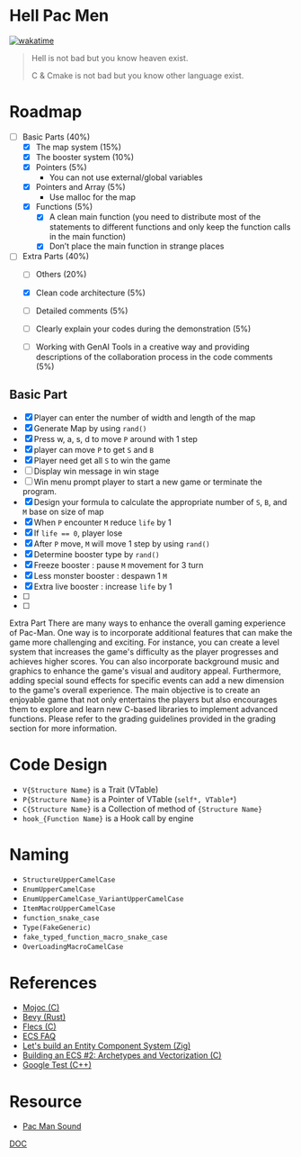 # Hell Pac Men

[![wakatime](https://wakatime.com/badge/user/018b677c-491b-487f-843a-068f3eb4badc/project/018bb6a2-2c88-476b-9a8c-5d3a3cfd7f48.svg)](https://wakatime.com/badge/user/018b677c-491b-487f-843a-068f3eb4badc/project/018bb6a2-2c88-476b-9a8c-5d3a3cfd7f48)

> Hell is not bad but you know heaven exist.
> 
> C & Cmake is not bad but you know other language exist.




# Roadmap

- [ ] Basic Parts (40%) 
    - [x] The map system (15%) 
    - [x] The booster system (10%)
    - [x] Pointers (5%) 
        - You can not use external/global variables
    - [x] Pointers and Array (5%) 
        - Use malloc for the map
    - [x] Functions (5%) 
        - [x] A clean main function (you need to distribute most of the statements to different functions and only keep the function calls in the main function)
        - [x] Don’t place the main function in strange places
- [ ] Extra Parts (40%) 
    - [ ] Others (20%)
    - [x] Clean code architecture (5%) 
    - [ ] Detailed comments (5%) 
    - [ ] Clearly explain your codes during the demonstration (5%)
    - [ ] Working with GenAI Tools in a creative way and providing descriptions of the collaboration process in the code comments (5%)


## Basic Part

- [x] Player can enter the number of width and length of the map
- [x] Generate Map by using `rand()`
- [x] Press w, a, s, d to move `P` around with 1 step
- [x] player can move `P` to get `S` and `B`
- [x] Player need get all `S` to win the game 
- [ ] Display win message in win stage
- [ ] Win menu prompt player to start a new game or terminate the program.
- [x] Design your formula to calculate the appropriate number of `S`, `B`, and `M` base on size of map
- [x] When `P` encounter `M` reduce `life` by 1
- [x] If `life == 0`, player lose
- [x] After `P` move, `M` will move 1 step by using `rand()`
- [x] Determine booster type by `rand()`
- [x] Freeze booster : pause `M` movement for 3 turn
- [x] Less monster booster : despawn 1 `M`
- [x] Extra live booster : increase `life` by 1
- [ ] 
- [ ] 

Extra Part
There are many ways to enhance the overall gaming experience of Pac-Man. One way is to incorporate additional features that can make the game more challenging and exciting. For instance, you can create a level system that increases the game's difficulty as the player progresses and achieves higher scores. You can also incorporate background music and graphics to enhance the game's visual and auditory appeal. Furthermore, adding special sound effects for specific events can add a new dimension to the game's overall experience. The main objective is to create an enjoyable game that not only entertains the players but also encourages them to explore and learn new C-based libraries to implement advanced functions. Please refer to the grading guidelines provided in the grading section for more information.

# Code Design

- `V{Structure Name}` is a Trait (VTable)
- `P{Structure Name}` is a Pointer of VTable (`self*, VTable*`)
- `C{Structure Name}` is a Collection of method of `{Structure Name}`
- `hook_{Function Name}` is a Hook call by engine

# Naming

- `StructureUpperCamelCase`
- `EnumUpperCamelCase`
- `EnumUpperCamelCase_VariantUpperCamelCase`
- `ItemMacroUpperCamelCase`
- `function_snake_case`
- `Type(FakeGeneric)`
- `fake_typed_function_macro_snake_case`
- `OverLoadingMacroCamelCase`

# References

- [Mojoc (C)](https://github.com/scottcgi/Mojoc)
- [Bevy (Rust)](https://bevyengine.org/)
- [Flecs (C)](https://github.com/SanderMertens/flecs)
- [ECS FAQ](https://github.com/SanderMertens/ecs-faq)
- [Let's build an Entity Component System (Zig)](https://devlog.hexops.com/2022/lets-build-ecs-part-2-databases/)
- [Building an ECS #2: Archetypes and Vectorization (C)](https://ajmmertens.medium.com/building-an-ecs-2-archetypes-and-vectorization-fe21690805f9)
- [Google Test (C++)](http://google.github.io/googletest/)

# Resource

- [Pac Man Sound](https://www.classicgaming.cc/classics/pac-man/sounds)

[DOC](https://docs.google.com/document/d/1pbmqKgjQ75Juk1BeeBKcBVxS9AebBml3H2rgWHhogiw/edit)